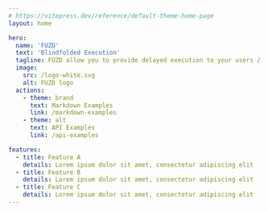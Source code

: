 ```yaml
---
# https://vitepress.dev/reference/default-theme-home-page
layout: home

hero:
  name: 'FUZD'
  text: 'Blindfolded Execution'
  tagline: FUZD allow you to provide delayed execution to your users / players. It does that without you being able to see the data to be executed until it is time to execute.
  image:
    src: /logo-white.svg
    alt: FUZD logo
  actions:
    - theme: brand
      text: Markdown Examples
      link: /markdown-examples
    - theme: alt
      text: API Examples
      link: /api-examples

features:
  - title: Feature A
    details: Lorem ipsum dolor sit amet, consectetur adipiscing elit
  - title: Feature B
    details: Lorem ipsum dolor sit amet, consectetur adipiscing elit
  - title: Feature C
    details: Lorem ipsum dolor sit amet, consectetur adipiscing elit
---
```

